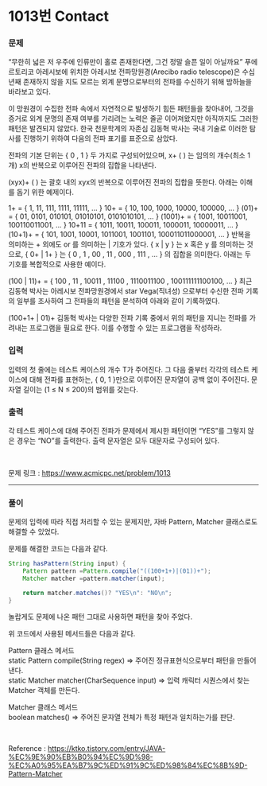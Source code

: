 1013번 Contact
===

### 문제

“무한히 넓은 저 우주에 인류만이 홀로 존재한다면, 그건 정말 슬픈 일이 아닐까요”
푸에르토리코 아레시보에 위치한 아레시보 전파망원경(Arecibo radio telescope)은 수십 년째 존재하지 않을 지도 모르는 외계 문명으로부터의 전파를 수신하기 위해 밤하늘을 바라보고 있다.

이 망원경이 수집한 전파 속에서 자연적으로 발생하기 힘든 패턴들을 찾아내어, 그것을 증거로 외계 문명의 존재 여부를 가리려는 노력은 줄곧 이어져왔지만 아직까지도 그러한 패턴은 발견되지 않았다. 한국 천문학계의 자존심 김동혁 박사는 국내 기술로 이러한 탐사를 진행하기 위하여 다음의 전파 표기를 표준으로 삼았다.

전파의 기본 단위는 { 0 , 1 } 두 가지로 구성되어있으며, x+ (  ) 는 임의의 개수(최소 1개) x의 반복으로 이루어진 전파의 집합을 나타낸다.

(xyx)+ (  ) 는 괄호 내의 xyx의 반복으로 이루어진 전파의 집합을 뜻한다. 아래는 이해를 돕기 위한 예제이다.

1+ = { 1, 11, 111, 1111, 11111, … }
10+ = { 10, 100, 1000, 10000, 100000, … }
(01)+ = { 01, 0101, 010101, 01010101, 0101010101, … }
(1001)+ = { 1001, 10011001, 100110011001, … }
10+11 = { 1011, 10011, 100011, 1000011, 10000011, … }
(10+1)+ = { 101, 1001, 10001, 1011001, 1001101, 100011011000001, … }
반복을 의미하는 + 외에도 or 를 의미하는 | 기호가 있다. { x | y } 는 x 혹은 y 를 의미하는 것으로, { 0+ | 1+ } 는 { 0 , 1 , 00 , 11 , 000 , 111 , … } 의 집합을 의미한다. 아래는 두 기호를 복합적으로 사용한 예이다.

(100 | 11)+ = { 100 , 11 , 10011 , 11100 , 1110011100 , 100111111100100, … }
최근 김동혁 박사는 아레시보 전파망원경에서 star Vega(직녀성) 으로부터 수신한 전파 기록의 일부를 조사하여 그 전파들의 패턴을 분석하여 아래와 같이 기록하였다.

(100+1+ | 01)+
김동혁 박사는 다양한 전파 기록 중에서 위의 패턴을 지니는 전파를 가려내는 프로그램을 필요로 한다. 이를 수행할 수 있는 프로그램을 작성하라.

### 입력

입력의 첫 줄에는 테스트 케이스의 개수 T가 주어진다. 그 다음 줄부터 각각의 테스트 케이스에 대해 전파를 표현하는, { 0, 1 }만으로 이루어진 문자열이 공백 없이 주어진다. 문자열 길이는 (1 ≤ N ≤ 200)의 범위를 갖는다.

### 출력

각 테스트 케이스에 대해 주어진 전파가 문제에서 제시한 패턴이면 “YES”를 그렇지 않은 경우는 “NO”를 출력한다. 출력 문자열은 모두 대문자로 구성되어 있다.

<br>

문제 링크 : https://www.acmicpc.net/problem/1013

<hr>

### 풀이

문제의 입력에 따라 직접 처리할 수 있는 문제지만, 자바 Pattern, Matcher 클래스로도 해결할 수 있었다.

문제를 해결한 코드는 다음과 같다.

~~~java
String hasPattern(String input) {
	Pattern pattern =Pattern.compile("((100+1+)|(01))+");
	Matcher matcher =pattern.matcher(input);

	return matcher.matches()? "YES\n": "NO\n";
}
~~~

놀랍게도 문제에 나온 패턴 그대로 사용하면 패턴을 찾아 주었다.

위 코드에서 사용된 메서드들은 다음과 같다.

Pattern 클래스 메서드 <br>
static Pattern compile(String regex) => 주어진 정규표현식으로부터 패턴을 만들어낸다. <br>
static Matcher matcher(CharSequence input) => 입력 캐릭터 시퀀스에서 찾는 Matcher 객체를 만든다. <br>

Matcher 클래스 메서드 <br>
boolean matches() => 주어진 문자열 전체가 특정 패턴과 일치하는가를 판단.

<br>

Reference : https://ktko.tistory.com/entry/JAVA-%EC%9E%90%EB%B0%94%EC%9D%98-%EC%A0%95%EA%B7%9C%ED%91%9C%ED%98%84%EC%8B%9D-Pattern-Matcher
